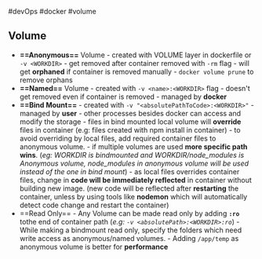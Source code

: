 #devOps #docker #volume
## Volume

- **==Anonymous==** Volume
		-  created with VOLUME layer in dockerfile or `-v <WORKDIR>`
		- get removed after container removed with `-rm` flag
		- will get **orphaned** if container is removed manually
		- `docker volume prune` to remove orphans
- **==Named==** Volume
		- created with `-v <name>:<WORKDIR>` flag
		- doesn't get removed even if container is removed
		- managed by **docker**
- **==Bind Mount==**
		- created with `-v "<absolutePathToCode>:<WORKDIR>"`
		- managed by **user**
		- other processes besides docker can access and modify the storage
		- files in bind mounted local volume will **override** files in container (e.g: files created with npm install in container)
		- to avoid overriding by local files, add required container files to anonymous volume.
		- if multiple volumes are used **more specific path wins**. (*eg: WORKDIR is bindmounted and WORKDIR/node_modules is Anonymous volume, node_modules in anonymous volume will be used instead of the one in bind mount*)
		- as local files overrides container files, change in **code will be immediately reflected** in container without building new image. (new code will be reflected after **restarting** the container, unless by using tools like **nodemon** which will automatically detect code change and restart the container)
- ==Read Only== 
		- Any Volume can be made read only by adding **`:ro`** tothe end of container path (*e.g: `-v <absolutePath>:<WORKDIR>:ro`*)
		- While making a bindmount read only, specify the folders which need write access as anonymous/named volumes.
		- Adding `/app/temp` as anonymous volume is better for **performance**